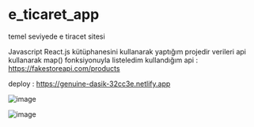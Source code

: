 # e_ticaret_app
temel seviyede e tiracet sitesi

Javascript React.js kütüphanesini kullanarak yaptığım projedir
verileri api kullanarak map() fonksiyonuyla listeledim
kullandığım api : https://fakestoreapi.com/products

deploy : https://genuine-dasik-32cc3e.netlify.app

![image](https://user-images.githubusercontent.com/110103127/192513933-0808f6a5-56ea-45aa-ab19-f5aa5765d486.png)

![image](https://user-images.githubusercontent.com/110103127/192514005-34428215-7295-4e37-a5d5-c28feb3009da.png)



